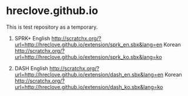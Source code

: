 # hreclove.github.io
This is test repository as a temporary.

1. SPRK+
English http://scratchx.org/?url=http://hreclove.github.io/extension/sprk_en.sbx&lang=en
Korean http://scratchx.org/?url=http://hreclove.github.io/extension/sprk_ko.sbx&lang=ko

2. DASH
English http://scratchx.org/?url=http://hreclove.github.io/extension/dash_en.sbx&lang=en
Korean http://scratchx.org/?url=http://hreclove.github.io/extension/dash_ko.sbx&lang=ko

